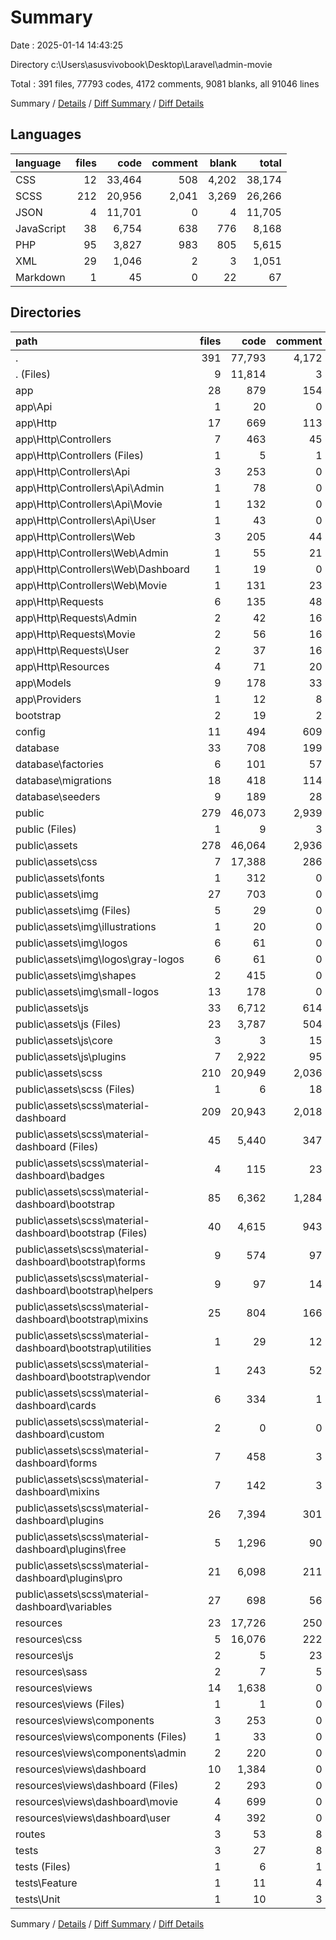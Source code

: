 # Summary

Date : 2025-01-14 14:43:25

Directory c:\\Users\\asusvivobook\\Desktop\\Laravel\\admin-movie

Total : 391 files,  77793 codes, 4172 comments, 9081 blanks, all 91046 lines

Summary / [Details](details.md) / [Diff Summary](diff.md) / [Diff Details](diff-details.md)

## Languages
| language | files | code | comment | blank | total |
| :--- | ---: | ---: | ---: | ---: | ---: |
| CSS | 12 | 33,464 | 508 | 4,202 | 38,174 |
| SCSS | 212 | 20,956 | 2,041 | 3,269 | 26,266 |
| JSON | 4 | 11,701 | 0 | 4 | 11,705 |
| JavaScript | 38 | 6,754 | 638 | 776 | 8,168 |
| PHP | 95 | 3,827 | 983 | 805 | 5,615 |
| XML | 29 | 1,046 | 2 | 3 | 1,051 |
| Markdown | 1 | 45 | 0 | 22 | 67 |

## Directories
| path | files | code | comment | blank | total |
| :--- | ---: | ---: | ---: | ---: | ---: |
| . | 391 | 77,793 | 4,172 | 9,081 | 91,046 |
| . (Files) | 9 | 11,814 | 3 | 32 | 11,849 |
| app | 28 | 879 | 154 | 272 | 1,305 |
| app\\Api | 1 | 20 | 0 | 4 | 24 |
| app\\Http | 17 | 669 | 113 | 201 | 983 |
| app\\Http\\Controllers | 7 | 463 | 45 | 155 | 663 |
| app\\Http\\Controllers (Files) | 1 | 5 | 1 | 3 | 9 |
| app\\Http\\Controllers\\Api | 3 | 253 | 0 | 99 | 352 |
| app\\Http\\Controllers\\Api\\Admin | 1 | 78 | 0 | 26 | 104 |
| app\\Http\\Controllers\\Api\\Movie | 1 | 132 | 0 | 53 | 185 |
| app\\Http\\Controllers\\Api\\User | 1 | 43 | 0 | 20 | 63 |
| app\\Http\\Controllers\\Web | 3 | 205 | 44 | 53 | 302 |
| app\\Http\\Controllers\\Web\\Admin | 1 | 55 | 21 | 16 | 92 |
| app\\Http\\Controllers\\Web\\Dashboard | 1 | 19 | 0 | 5 | 24 |
| app\\Http\\Controllers\\Web\\Movie | 1 | 131 | 23 | 32 | 186 |
| app\\Http\\Requests | 6 | 135 | 48 | 30 | 213 |
| app\\Http\\Requests\\Admin | 2 | 42 | 16 | 10 | 68 |
| app\\Http\\Requests\\Movie | 2 | 56 | 16 | 10 | 82 |
| app\\Http\\Requests\\User | 2 | 37 | 16 | 10 | 63 |
| app\\Http\\Resources | 4 | 71 | 20 | 16 | 107 |
| app\\Models | 9 | 178 | 33 | 62 | 273 |
| app\\Providers | 1 | 12 | 8 | 5 | 25 |
| bootstrap | 2 | 19 | 2 | 5 | 26 |
| config | 11 | 494 | 609 | 205 | 1,308 |
| database | 33 | 708 | 199 | 144 | 1,051 |
| database\\factories | 6 | 101 | 57 | 27 | 185 |
| database\\migrations | 18 | 418 | 114 | 77 | 609 |
| database\\seeders | 9 | 189 | 28 | 40 | 257 |
| public | 279 | 46,073 | 2,939 | 6,237 | 55,249 |
| public (Files) | 1 | 9 | 3 | 6 | 18 |
| public\\assets | 278 | 46,064 | 2,936 | 6,231 | 55,231 |
| public\\assets\\css | 7 | 17,388 | 286 | 2,203 | 19,877 |
| public\\assets\\fonts | 1 | 312 | 0 | 1 | 313 |
| public\\assets\\img | 27 | 703 | 0 | 1 | 704 |
| public\\assets\\img (Files) | 5 | 29 | 0 | 1 | 30 |
| public\\assets\\img\\illustrations | 1 | 20 | 0 | 0 | 20 |
| public\\assets\\img\\logos | 6 | 61 | 0 | 0 | 61 |
| public\\assets\\img\\logos\\gray-logos | 6 | 61 | 0 | 0 | 61 |
| public\\assets\\img\\shapes | 2 | 415 | 0 | 0 | 415 |
| public\\assets\\img\\small-logos | 13 | 178 | 0 | 0 | 178 |
| public\\assets\\js | 33 | 6,712 | 614 | 762 | 8,088 |
| public\\assets\\js (Files) | 23 | 3,787 | 504 | 685 | 4,976 |
| public\\assets\\js\\core | 3 | 3 | 15 | 2 | 20 |
| public\\assets\\js\\plugins | 7 | 2,922 | 95 | 75 | 3,092 |
| public\\assets\\scss | 210 | 20,949 | 2,036 | 3,264 | 26,249 |
| public\\assets\\scss (Files) | 1 | 6 | 18 | 7 | 31 |
| public\\assets\\scss\\material-dashboard | 209 | 20,943 | 2,018 | 3,257 | 26,218 |
| public\\assets\\scss\\material-dashboard (Files) | 45 | 5,440 | 347 | 930 | 6,717 |
| public\\assets\\scss\\material-dashboard\\badges | 4 | 115 | 23 | 47 | 185 |
| public\\assets\\scss\\material-dashboard\\bootstrap | 85 | 6,362 | 1,284 | 1,406 | 9,052 |
| public\\assets\\scss\\material-dashboard\\bootstrap (Files) | 40 | 4,615 | 943 | 1,051 | 6,609 |
| public\\assets\\scss\\material-dashboard\\bootstrap\\forms | 9 | 574 | 97 | 115 | 786 |
| public\\assets\\scss\\material-dashboard\\bootstrap\\helpers | 9 | 97 | 14 | 22 | 133 |
| public\\assets\\scss\\material-dashboard\\bootstrap\\mixins | 25 | 804 | 166 | 151 | 1,121 |
| public\\assets\\scss\\material-dashboard\\bootstrap\\utilities | 1 | 29 | 12 | 7 | 48 |
| public\\assets\\scss\\material-dashboard\\bootstrap\\vendor | 1 | 243 | 52 | 60 | 355 |
| public\\assets\\scss\\material-dashboard\\cards | 6 | 334 | 1 | 48 | 383 |
| public\\assets\\scss\\material-dashboard\\custom | 2 | 0 | 0 | 2 | 2 |
| public\\assets\\scss\\material-dashboard\\forms | 7 | 458 | 3 | 69 | 530 |
| public\\assets\\scss\\material-dashboard\\mixins | 7 | 142 | 3 | 21 | 166 |
| public\\assets\\scss\\material-dashboard\\plugins | 26 | 7,394 | 301 | 572 | 8,267 |
| public\\assets\\scss\\material-dashboard\\plugins\\free | 5 | 1,296 | 90 | 57 | 1,443 |
| public\\assets\\scss\\material-dashboard\\plugins\\pro | 21 | 6,098 | 211 | 515 | 6,824 |
| public\\assets\\scss\\material-dashboard\\variables | 27 | 698 | 56 | 162 | 916 |
| resources | 23 | 17,726 | 250 | 2,148 | 20,124 |
| resources\\css | 5 | 16,076 | 222 | 1,999 | 18,297 |
| resources\\js | 2 | 5 | 23 | 9 | 37 |
| resources\\sass | 2 | 7 | 5 | 5 | 17 |
| resources\\views | 14 | 1,638 | 0 | 135 | 1,773 |
| resources\\views (Files) | 1 | 1 | 0 | 1 | 2 |
| resources\\views\\components | 3 | 253 | 0 | 14 | 267 |
| resources\\views\\components (Files) | 1 | 33 | 0 | 7 | 40 |
| resources\\views\\components\\admin | 2 | 220 | 0 | 7 | 227 |
| resources\\views\\dashboard | 10 | 1,384 | 0 | 120 | 1,504 |
| resources\\views\\dashboard (Files) | 2 | 293 | 0 | 12 | 305 |
| resources\\views\\dashboard\\movie | 4 | 699 | 0 | 67 | 766 |
| resources\\views\\dashboard\\user | 4 | 392 | 0 | 41 | 433 |
| routes | 3 | 53 | 8 | 25 | 86 |
| tests | 3 | 27 | 8 | 13 | 48 |
| tests (Files) | 1 | 6 | 1 | 4 | 11 |
| tests\\Feature | 1 | 11 | 4 | 5 | 20 |
| tests\\Unit | 1 | 10 | 3 | 4 | 17 |

Summary / [Details](details.md) / [Diff Summary](diff.md) / [Diff Details](diff-details.md)